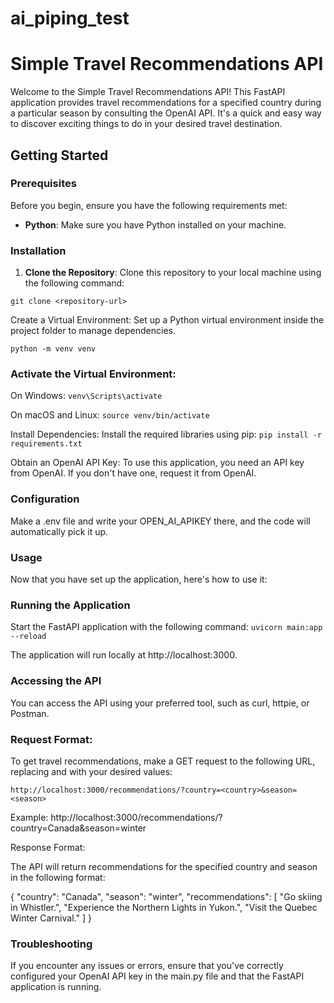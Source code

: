 # ai_piping_test
# Simple Travel Recommendations API

Welcome to the Simple Travel Recommendations API! This FastAPI application provides travel recommendations for a specified country during a particular season by consulting the OpenAI API. It's a quick and easy way to discover exciting things to do in your desired travel destination.

## Getting Started

### Prerequisites

Before you begin, ensure you have the following requirements met:

- **Python**: Make sure you have Python installed on your machine.

### Installation

1. **Clone the Repository**: Clone this repository to your local machine using the following command:

`git clone <repository-url>`

Create a Virtual Environment: Set up a Python virtual environment inside the project folder to manage dependencies.

`python -m venv venv`

### Activate the Virtual Environment:

On Windows:
`venv\Scripts\activate`

On macOS and Linux:
`source venv/bin/activate`

Install Dependencies: Install the required libraries using pip:
`pip install -r requirements.txt`

Obtain an OpenAI API Key: To use this application, you need an API key from OpenAI. If you don't have one, request it from OpenAI.

### Configuration
Make a .env file and write your OPEN_AI_APIKEY there, and the code will automatically pick it up.

### Usage
Now that you have set up the application, here's how to use it:

### Running the Application
Start the FastAPI application with the following command:
`uvicorn main:app --reload`

The application will run locally at http://localhost:3000.

### Accessing the API
You can access the API using your preferred tool, such as curl, httpie, or Postman.

### Request Format:

To get travel recommendations, make a GET request to the following URL, replacing <country> and <season> with your desired values:

`http://localhost:3000/recommendations/?country=<country>&season=<season>`

Example: http://localhost:3000/recommendations/?country=Canada&season=winter

Response Format:

The API will return recommendations for the specified country and season in the following format:

{
  "country": "Canada",
  "season": "winter",
  "recommendations": [
    "Go skiing in Whistler.",
    "Experience the Northern Lights in Yukon.",
    "Visit the Quebec Winter Carnival."
  ]
}

### Troubleshooting
If you encounter any issues or errors, ensure that you've correctly configured your OpenAI API key in the main.py file and that the FastAPI application is running.
